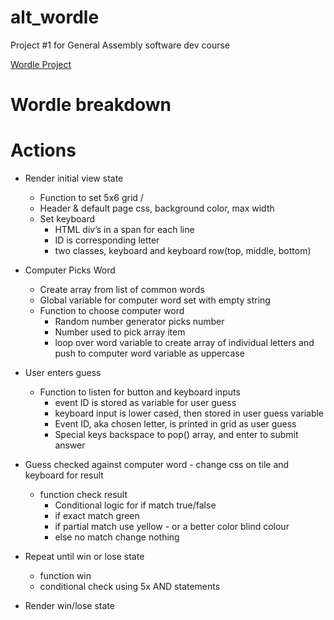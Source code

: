 # alt_wordle

Project #1 for General Assembly software dev course 

[Wordle Project](https://ultimatebbqribs.github.io/alt_wordle/)


# Wordle breakdown

# Actions

- Render initial view state
    - Function to set 5x6 grid /
    - Header & default page css, background color, max width
    - Set keyboard
        - HTML div’s in a span for each line
        - ID is corresponding letter
        - two classes, keyboard and keyboard row(top, middle, bottom)
        
- Computer Picks Word
    - Create array from list of common words
    - Global variable for computer word set with empty string
    - Function to choose computer word
        - Random number generator picks number
        - Number used to pick array item
        - loop over word variable to create array of individual letters and push to computer word variable as uppercase
        
- User enters guess
    - Function to listen for button and keyboard inputs
        - event ID is stored as variable for user guess
        - keyboard input is lower cased, then stored in user guess variable
        - Event ID, aka chosen letter, is printed in grid as user guess
        - Special keys backspace to pop() array, and enter to submit answer
        
- Guess checked against computer word - change css on tile and keyboard for result
    - function check result
        - Conditional logic for if match true/false
        - if exact match green
        - if partial match use yellow - or a better color blind colour
        - else no match change nothing

- Repeat until win or lose state
    - function win
    - conditional check using 5x AND statements
- Render win/lose state
